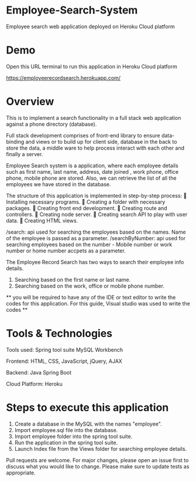 # Employee-Search-System
Employee search web application deployed on Heroku Cloud platform

# Demo
Open this URL terminal to run this application in Heroku Cloud platform

https://employeerecordsearch.herokuapp.com/

# Overview
This is to implement a search functionality in a full stack web
application against a phone directory (database).

Full stack development comprises of front-end library to ensure data-binding and views or to build up for client side, database in the back to store the data, a middle ware to help process interact with each other and finally a server. 

Employee Search system is a application, where each employee details such as first name, last name, address, date joined , work phone, office phone, mobile phone are stored. Also, we can retrieve the list of all the employees we have stored in the database.

The structure of this application is implemented in step-by-step process: 
 Installing necessary programs. 
 Creating a folder with necessary packages. 
 Creating front end development.
 Creating route and controllers.
 Creating node server. 
 Creating search API to play with user data. 
 Creating HTML views.

/search: api used for searching the employees based on the names. Name of the employee is passed as a parameter.
/searchByNumber: api used for searching employees based on the number - Mobile number or work number or home number accpets as a parameter.

The Employee Record Search has two ways to search their employee info details.
1. Searching based on the first name or last name.
2. Searching based on the work, office or mobile phone number.

** you will be required to have any of the IDE or text editor to write the codes for this application. For this guide, Visual studio was used to write the codes **

# Tools & Technologies
Tools used:
Spring tool suite 
MySQL Workbench

Frontend: HTML, CSS, JavaScript, jQuery, AJAX

Backend: Java Spring Boot

Cloud Platform:
Heroku

# Steps to execute this application

1. Create a database in the MySQL with the names "employee".
2. Import employee.sql file into the database.
3. Import employee folder into the spring tool suite.
4. Run the application in the spring tool suite.
5. Launch Index file from the Views folder for searching employee details.


Pull requests are welcome. For major changes, please open an issue first to discuss what you would like to change. Please make sure to update tests as appropriate.


